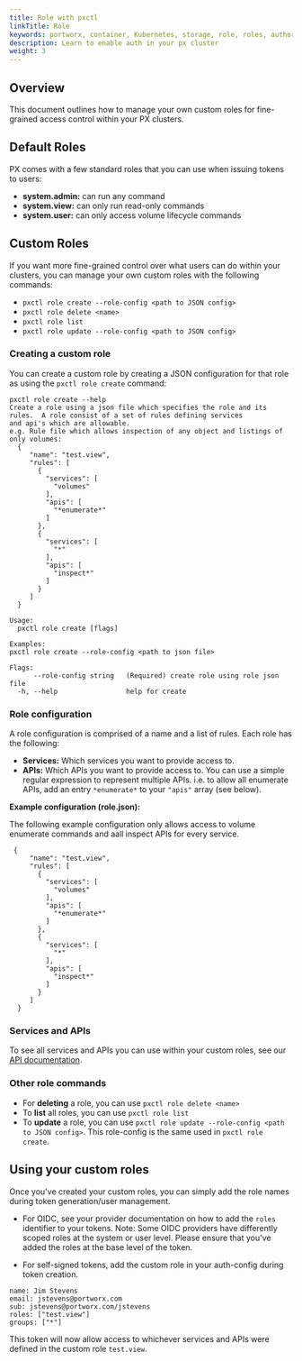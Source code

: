 ```yaml
---
title: Role with pxctl
linkTitle: Role
keywords: portworx, container, Kubernetes, storage, role, roles, authorization, authentication, login, token, context, generate
description: Learn to enable auth in your px cluster
weight: 3
---
```


## Overview 

This document outlines how to manage your own custom roles for fine-grained access control within your PX clusters.

## Default Roles
PX comes with a few standard roles that you can use when issuing tokens to users:

* __system.admin:__ can run any command
* __system.view:__ can only run read-only commands
* __system.user:__ can only access volume lifecycle commands

## Custom Roles
If you want more fine-grained control over what users can do within your clusters, you can manage your own custom roles with the following commands:

* `pxctl role create --role-config <path to JSON config>`
* `pxctl role delete <name>`
* `pxctl role list`
* `pxctl role update --role-config <path to JSON config>`


### Creating a custom role
You can create a custom role by creating a JSON configuration for that role as using the `pxctl role create` command:
```
pxctl role create --help
Create a role using a json file which specifies the role and its rules.  A role consist of a set of rules defining services
and api's which are allowable.
e.g. Rule file which allows inspection of any object and listings of only volumes:
  {
     "name": "test.view",
     "rules": [
       {
         "services": [
           "volumes"
         ],
         "apis": [
           "*enumerate*"
         ]
       },
       {
         "services": [
           "*"
         ],
         "apis": [
           "inspect*"
         ]
       }
     ]
  }

Usage:
  pxctl role create [flags]

Examples:
pxctl role create --role-config <path to json file>

Flags:
      --role-config string   (Required) create role using role json file
  -h, --help                 help for create
```

### Role configuration
A role configuration is comprised of a name and a list of rules. Each role has the following:

* __Services:__ Which services you want to provide access to. 
* __APIs:__ Which APIs you want to provide access to. You can use a simple regular expression to represent multiple APIs. i.e. to allow all enumerate APIs, add an entry `*enumerate*` to your `"apis"` array (see below).

__Example configuration (role.json):__

The following example configuration only allows access to volume enumerate commands and aall inspect APIs for every service.
```text
 {
     "name": "test.view",
     "rules": [
       {
         "services": [
           "volumes"
         ],
         "apis": [
           "*enumerate*"
         ]
       },
       {
         "services": [
           "*"
         ],
         "apis": [
           "inspect*"
         ]
       }
     ]
  }
```
### Services and APIs

To see all services and APIs you can use within your custom roles, see our [API documentation](https://libopenstorage.github.io/w/reference.html).

### Other role commands
* For __deleting__ a role, you can use `pxctl role delete <name>`
* To __list__ all roles, you can use `pxctl role list`
* To __update__ a role, you can use `pxctl role update --role-config <path to JSON config>`. This role-config is the same used in `pxctl role create`.

## Using your custom roles
Once you've created your custom roles, you can simply add the role names during token generation/user management.

* For OIDC, see your provider documentation on how to add the `roles` identifier to your tokens. Note: Some OIDC providers have differently scoped roles at the system or user level. Please ensure that you've added the roles at the base level of the token.

* For self-signed tokens, add the custom role in your auth-config during token creation.
```text
name: Jim Stevens
email: jstevens@portworx.com
sub: jstevens@portworx.com/jstevens
roles: ["test.view"]
groups: ["*"]
```

This token will now allow access to whichever services and APIs were defined in the custom role `test.view`.

